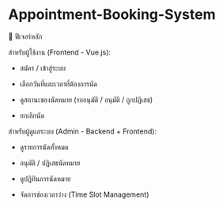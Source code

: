 # Appointment-Booking-System
🎯 ฟีเจอร์หลัก

สำหรับผู้ใช้งาน (Frontend - Vue.js):

- สมัคร / เข้าสู่ระบบ

- เลือกวันที่และเวลาที่ต้องการนัด

- ดูสถานะของนัดหมาย (รออนุมัติ / อนุมัติ / ถูกปฏิเสธ)

- ยกเลิกนัด

สำหรับผู้ดูแลระบบ (Admin - Backend + Frontend):

- ดูรายการนัดทั้งหมด

- อนุมัติ / ปฏิเสธนัดหมาย

- ดูปฏิทินการนัดหมาย

- จัดการช่องเวลาว่าง (Time Slot Management)
